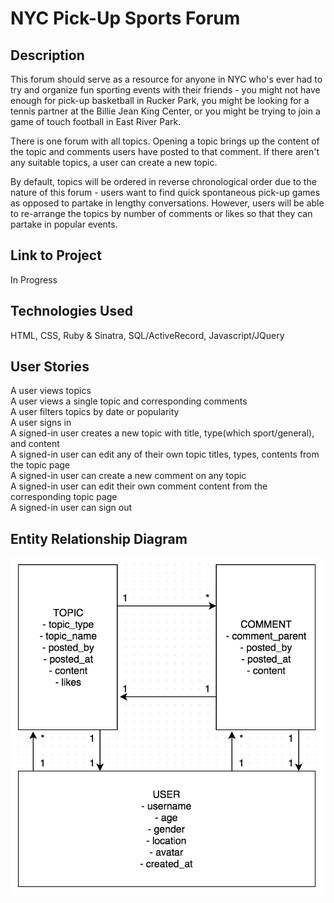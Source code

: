 # NYC Pick-Up Sports Forum

## Description
This forum should serve as a resource for anyone in NYC who's ever had to try and organize fun sporting events with their friends - you might not have enough for pick-up basketball in Rucker Park, you might be looking for a tennis partner at the Billie Jean King Center, or you might be trying to join a game of touch football in East River Park.

There is one forum with all topics. Opening a topic brings up the content of the topic and comments users have posted to that comment. If there aren't any suitable topics, a user can create a new topic.

By default, topics will be ordered in reverse chronological order due to the nature of this forum - users want to find quick spontaneous pick-up games as opposed to partake in lengthy conversations. However, users will be able to re-arrange the topics by number of comments or likes so that they can partake in popular events.

## Link to Project
In Progress

## Technologies Used
HTML, CSS, Ruby & Sinatra, SQL/ActiveRecord, Javascript/JQuery

## User Stories
A user views topics  
A user views a single topic and corresponding comments  
A user filters topics by date or popularity  
A user signs in  
A signed-in user creates a new topic with title, type(which sport/general), and content  
A signed-in user can edit any of their own topic titles, types, contents from the topic page  
A signed-in user can create a new comment on any topic  
A signed-in user can edit their own comment content from the corresponding topic page  
A signed-in user can sign out  

## Entity Relationship Diagram
<img src="erd.png" alt="This is where an ERD should be!" width="500px"/>
